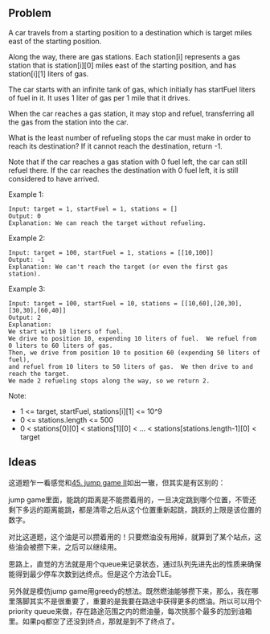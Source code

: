 ## Problem
A car travels from a starting position to a destination which is target miles east of the starting position.

Along the way, there are gas stations.  Each station[i] represents a gas station that is station[i][0] miles east of the starting position, and has station[i][1] liters of gas.

The car starts with an infinite tank of gas, which initially has startFuel liters of fuel in it.  It uses 1 liter of gas per 1 mile that it drives.

When the car reaches a gas station, it may stop and refuel, transferring all the gas from the station into the car.

What is the least number of refueling stops the car must make in order to reach its destination?  If it cannot reach the destination, return -1.

Note that if the car reaches a gas station with 0 fuel left, the car can still refuel there.  If the car reaches the destination with 0 fuel left, it is still considered to have arrived.

 

Example 1:
```
Input: target = 1, startFuel = 1, stations = []
Output: 0
Explanation: We can reach the target without refueling.
```
Example 2:
```
Input: target = 100, startFuel = 1, stations = [[10,100]]
Output: -1
Explanation: We can't reach the target (or even the first gas station).
```
Example 3:
```
Input: target = 100, startFuel = 10, stations = [[10,60],[20,30],[30,30],[60,40]]
Output: 2
Explanation: 
We start with 10 liters of fuel.
We drive to position 10, expending 10 liters of fuel.  We refuel from 0 liters to 60 liters of gas.
Then, we drive from position 10 to position 60 (expending 50 liters of fuel),
and refuel from 10 liters to 50 liters of gas.  We then drive to and reach the target.
We made 2 refueling stops along the way, so we return 2.
``` 

Note:

* 1 <= target, startFuel, stations[i][1] <= 10^9
* 0 <= stations.length <= 500
* 0 < stations[0][0] < stations[1][0] < ... < stations[stations.length-1][0] < target

## Ideas
这道题乍一看感觉和[45. jump game II](https://leetcode.com/problems/jump-game-ii/description/)如出一辙，但其实是有区别的：

jump game里面，能跳的距离是不能攒着用的，一旦决定跳到哪个位置，不管还剩下多远的距离能跳，都是清零之后从这个位置重新起跳，跳跃的上限是该位置的数字。

对比这道题，这个油是可以攒着用的！只要燃油没有用掉，就算到了某个站点，这些油会被攒下来，之后可以继续用。

思路上，直觉的方法就是用个queue来记录状态，通过队列先进先出的性质来确保能得到最少停车次数到达终点。但是这个方法会TLE。

另外就是模仿jump game用greedy的想法。既然燃油能够攒下来，那么，我在哪里落脚其实不是很重要了，重要的是我要在路途中获得更多的燃油。所以可以用个priority
queue来做，存在路途范围之内的燃油量，每次挑那个最多的加到油箱里。如果pq都空了还没到终点，那就是到不了终点了。



